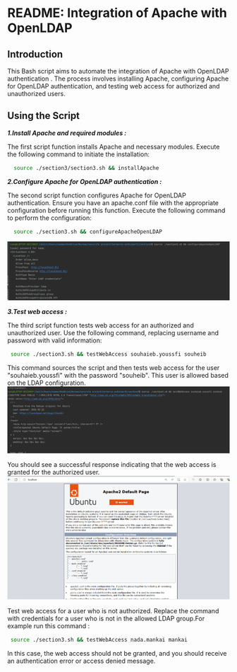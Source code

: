 # **README: Integration of Apache with OpenLDAP**

## **Introduction**

This Bash script aims to automate the integration of Apache with OpenLDAP authentication . The process involves installing Apache, configuring Apache for OpenLDAP authentication, and testing web access for authorized and unauthorized users.

## **Using the Script**
___1.Install Apache and required modules :___

The first script function installs Apache and necessary modules. Execute the following command to initiate the installation:
~~~sh
  source ./section3/section3.sh && installApache
   ~~~

___2.Configure Apache for OpenLDAP authentication :___

The second script function configures Apache for OpenLDAP authentication. Ensure you have an apache.conf file with the appropriate configuration before running this function. Execute the following command to perform the configuration:
~~~sh
  source ./section3.sh && configureApacheOpenLDAP
   ~~~

![img_2.png](img_2.png)

___3.Test web access :___

The third script function tests web access for an authorized and unauthorized user. Use the following command, replacing username and password with valid information:
~~~sh
 source ./section3.sh && testWebAccess souhaieb.youssfi souheib
   ~~~
This command sources the script and then tests web access for the user "souhaieb.youssfi" with the password "souheib". This user is allowed based on the LDAP configuration.
![img_3.png](img_3.png)

You should see a successful response indicating that the web access is granted for the authorized user.
![img_1.png](img_1.png)

Test web access for a user who is not authorized. Replace the command with credentials for a user who is not in the allowed LDAP group.For example run this command :
~~~sh
 source ./section3.sh && testWebAccess nada.mankai mankai
  ~~~

In this case, the web access should not be granted, and you should receive an authentication error or access denied message.